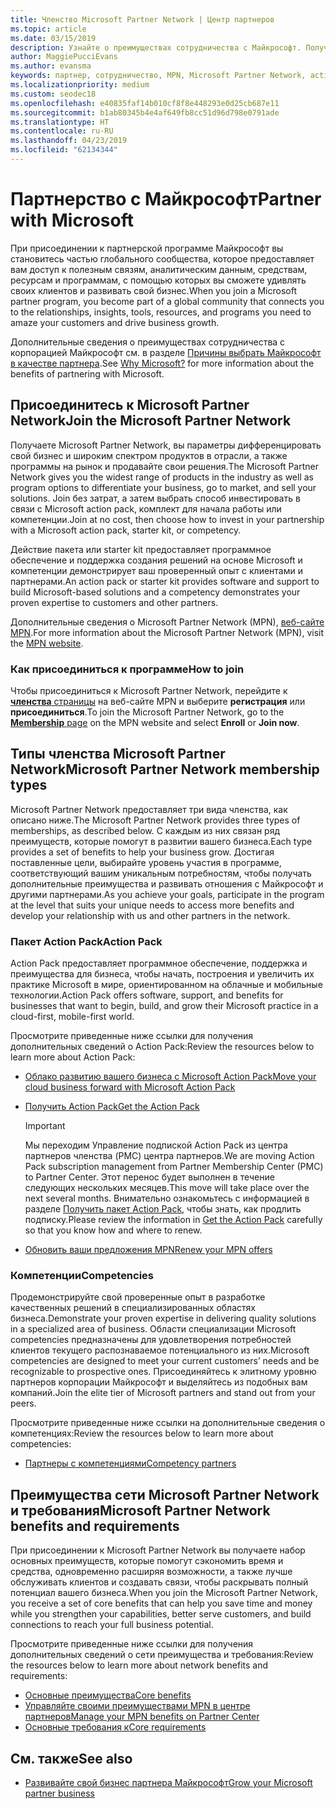 ```yaml
---
title: Членство Microsoft Partner Network | Центр партнеров
ms.topic: article
ms.date: 03/15/2019
description: Узнайте о преимуществах сотрудничества с Майкрософт. Получаете Microsoft Partner Network, вы параметры дифференцировать свой бизнес и широким спектром продуктов в отрасли, а также программы на рынок и продавайте свои решения.
author: MaggiePucciEvans
ms.author: evansma
keywords: партнер, сотрудничество, MPN, Microsoft Partner Network, action pack, MAPS, подписка action pack, преимущества, преимущества MPN, членство, silver, gold, компетенции
ms.localizationpriority: medium
ms.custom: seodec18
ms.openlocfilehash: e40835faf14b010cf8f8e448293e0d25cb687e11
ms.sourcegitcommit: b1ab80345b4e4af649fb8cc51d96d798e0791ade
ms.translationtype: HT
ms.contentlocale: ru-RU
ms.lasthandoff: 04/23/2019
ms.locfileid: "62134344"
---
```

# <a name="partner-with-microsoft"></a><span data-ttu-id="f67e9-105">Партнерство с Майкрософт</span><span class="sxs-lookup"><span data-stu-id="f67e9-105">Partner with Microsoft</span></span>

<span data-ttu-id="f67e9-106">При присоединении к партнерской программе Майкрософт вы становитесь частью глобального сообщества, которое предоставляет вам доступ к полезным связям, аналитическим данным, средствам, ресурсам и программам, с помощью которых вы сможете удивлять своих клиентов и развивать свой бизнес.</span><span class="sxs-lookup"><span data-stu-id="f67e9-106">When you join a Microsoft partner program, you become part of a global community that connects you to the relationships, insights, tools, resources, and programs you need to amaze your customers and drive business growth.</span></span>

<span data-ttu-id="f67e9-107">Дополнительные сведения о преимуществах сотрудничества с корпорацией Майкрософт см. в разделе [Причины выбрать Майкрософт в качестве партнера](https://partner.microsoft.com/business-opportunities/why-microsoft).</span><span class="sxs-lookup"><span data-stu-id="f67e9-107">See [Why Microsoft?](https://partner.microsoft.com/business-opportunities/why-microsoft) for more information about the benefits of partnering with Microsoft.</span></span> 

## <a name="join-the-microsoft-partner-network"></a><span data-ttu-id="f67e9-108">Присоединитесь к Microsoft Partner Network</span><span class="sxs-lookup"><span data-stu-id="f67e9-108">Join the Microsoft Partner Network</span></span>

<!-- 12/5/18 The content below was copied and pasted directly from the Membership page of the MPN site (https://partner.microsoft.com/en-us/membership)-->

<span data-ttu-id="f67e9-109">Получаете Microsoft Partner Network, вы параметры дифференцировать свой бизнес и широким спектром продуктов в отрасли, а также программы на рынок и продавайте свои решения.</span><span class="sxs-lookup"><span data-stu-id="f67e9-109">The Microsoft Partner Network gives you the widest range of products in the industry as well as program options to differentiate your business, go to market, and sell your solutions.</span></span> <span data-ttu-id="f67e9-110">Join без затрат, а затем выбрать способ инвестировать в связи с Microsoft action pack, комплект для начала работы или компетенции.</span><span class="sxs-lookup"><span data-stu-id="f67e9-110">Join at no cost, then choose how to invest in your partnership with a Microsoft action pack, starter kit, or competency.</span></span>

<span data-ttu-id="f67e9-111">Действие пакета или starter kit предоставляет программное обеспечение и поддержка создания решений на основе Microsoft и компетенции демонстрирует ваш проверенный опыт с клиентами и партнерами.</span><span class="sxs-lookup"><span data-stu-id="f67e9-111">An action pack or starter kit provides software and support to build Microsoft-based solutions and a competency demonstrates your proven expertise to customers and other partners.</span></span>

<span data-ttu-id="f67e9-112">Дополнительные сведения о Microsoft Partner Network (MPN), [веб-сайте MPN](https://partner.microsoft.com/commercial).</span><span class="sxs-lookup"><span data-stu-id="f67e9-112">For more information about the Microsoft Partner Network (MPN), visit the [MPN website](https://partner.microsoft.com/commercial).</span></span>

### <a name="how-to-join"></a><span data-ttu-id="f67e9-113">Как присоединиться к программе</span><span class="sxs-lookup"><span data-stu-id="f67e9-113">How to join</span></span>

<span data-ttu-id="f67e9-114">Чтобы присоединиться к Microsoft Partner Network, перейдите к [ **членства** страницы](https://partner.microsoft.com/membership) на веб-сайте MPN и выберите **регистрация** или **присоединиться**.</span><span class="sxs-lookup"><span data-stu-id="f67e9-114">To join the Microsoft Partner Network, go to the [**Membership** page](https://partner.microsoft.com/membership) on the MPN website and select **Enroll** or **Join now**.</span></span>

## <a name="microsoft-partner-network-membership-types"></a><span data-ttu-id="f67e9-115">Типы членства Microsoft Partner Network</span><span class="sxs-lookup"><span data-stu-id="f67e9-115">Microsoft Partner Network membership types</span></span>

<!-- 12/5/18 The content below was copied and pasted directly from the Membership pages of the MPN site (https://partner.microsoft.com/en-us/membership)-->

<span data-ttu-id="f67e9-116">Microsoft Partner Network предоставляет три вида членства, как описано ниже.</span><span class="sxs-lookup"><span data-stu-id="f67e9-116">The Microsoft Partner Network provides three types of memberships, as described below.</span></span> <span data-ttu-id="f67e9-117">С каждым из них связан ряд преимуществ, которые помогут в развитии вашего бизнеса.</span><span class="sxs-lookup"><span data-stu-id="f67e9-117">Each type provides a set of benefits to help your business grow.</span></span> <span data-ttu-id="f67e9-118">Достигая поставленные цели, выбирайте уровень участия в программе, соответствующий вашим уникальным потребностям, чтобы получать дополнительные преимущества и развивать отношения с Майкрософт и другими партнерами.</span><span class="sxs-lookup"><span data-stu-id="f67e9-118">As you achieve your goals, participate in the program at the level that suits your unique needs to access more benefits and develop your relationship with us and other partners in the network.</span></span>

### <a name="action-pack"></a><span data-ttu-id="f67e9-119">Пакет Action Pack</span><span class="sxs-lookup"><span data-stu-id="f67e9-119">Action Pack</span></span>

<span data-ttu-id="f67e9-120">Action Pack предоставляет программное обеспечение, поддержка и преимущества для бизнеса, чтобы начать, построения и увеличить их практике Microsoft в мире, ориентированном на облачные и мобильные технологии.</span><span class="sxs-lookup"><span data-stu-id="f67e9-120">Action Pack offers software, support, and benefits for businesses that want to begin, build, and grow their Microsoft practice in a cloud-first, mobile-first world.</span></span> 

<span data-ttu-id="f67e9-121">Просмотрите приведенные ниже ссылки для получения дополнительных сведений о Action Pack:</span><span class="sxs-lookup"><span data-stu-id="f67e9-121">Review the resources below to learn more about Action Pack:</span></span>

- [<span data-ttu-id="f67e9-122">Облако развитию вашего бизнеса с Microsoft Action Pack</span><span class="sxs-lookup"><span data-stu-id="f67e9-122">Move your cloud business forward with Microsoft Action Pack</span></span>](https://partner.microsoft.com/membership/action-pack)
- [<span data-ttu-id="f67e9-123">Получить Action Pack</span><span class="sxs-lookup"><span data-stu-id="f67e9-123">Get the Action Pack</span></span>](mpn-get-action-pack.md)
  
    >[!IMPORTANT]
    ><span data-ttu-id="f67e9-124">Мы переходим Управление подпиской Action Pack из центра партнеров членства (PMC) центра партнеров.</span><span class="sxs-lookup"><span data-stu-id="f67e9-124">We are moving Action Pack subscription management from Partner Membership Center (PMC) to Partner Center.</span></span> <span data-ttu-id="f67e9-125">Этот перенос будет выполнен в течение следующих нескольких месяцев.</span><span class="sxs-lookup"><span data-stu-id="f67e9-125">This move will take place over the next several months.</span></span> <span data-ttu-id="f67e9-126">Внимательно ознакомьтесь с информацией в разделе [Получить пакет Action Pack](mpn-get-action-pack.md), чтобы знать, как продлить подписку.</span><span class="sxs-lookup"><span data-stu-id="f67e9-126">Please review the information in [Get the Action Pack](mpn-get-action-pack.md) carefully so that you know how and where to renew.</span></span>  

- [<span data-ttu-id="f67e9-127">Обновить ваши предложения MPN</span><span class="sxs-lookup"><span data-stu-id="f67e9-127">Renew your MPN offers</span></span>](renew-mpn-offers.md)

### <a name="competencies"></a><span data-ttu-id="f67e9-128">Компетенции</span><span class="sxs-lookup"><span data-stu-id="f67e9-128">Competencies</span></span>

<span data-ttu-id="f67e9-129">Продемонстрируйте свой проверенные опыт в разработке качественных решений в специализированных областях бизнеса.</span><span class="sxs-lookup"><span data-stu-id="f67e9-129">Demonstrate your proven expertise in delivering quality solutions in a specialized area of business.</span></span> <span data-ttu-id="f67e9-130">Области специализации Microsoft competencies предназначены для удовлетворения потребностей клиентов текущего распознаваемое потенциального из них.</span><span class="sxs-lookup"><span data-stu-id="f67e9-130">Microsoft competencies are designed to meet your current customers’ needs and be recognizable to prospective ones.</span></span> <span data-ttu-id="f67e9-131">Присоединяйтесь к элитному уровню партнеров корпорации Майкрософт и выделяйтесь из подобных вам компаний.</span><span class="sxs-lookup"><span data-stu-id="f67e9-131">Join the elite tier of Microsoft partners and stand out from your peers.</span></span>

<span data-ttu-id="f67e9-132">Просмотрите приведенные ниже ссылки на дополнительные сведения о компетенциях:</span><span class="sxs-lookup"><span data-stu-id="f67e9-132">Review the resources below to learn more about competencies:</span></span>

- [<span data-ttu-id="f67e9-133">Партнеры с компетенциями</span><span class="sxs-lookup"><span data-stu-id="f67e9-133">Competency partners</span></span>](https://partner.microsoft.com/membership/competencies)

## <a name="microsoft-partner-network-benefits-and-requirements"></a><span data-ttu-id="f67e9-134">Преимущества сети Microsoft Partner Network и требования</span><span class="sxs-lookup"><span data-stu-id="f67e9-134">Microsoft Partner Network benefits and requirements</span></span>

<span data-ttu-id="f67e9-135">При присоединении к Microsoft Partner Network вы получаете набор основных преимуществ, которые помогут сэкономить время и средства, одновременно расширяя возможности, а также лучше обслуживать клиентов и создавать связи, чтобы раскрывать полный потенциал вашего бизнеса.</span><span class="sxs-lookup"><span data-stu-id="f67e9-135">When you join the Microsoft Partner Network, you receive a set of core benefits that can help you save time and money while you strengthen your capabilities, better serve customers, and build connections to reach your full business potential.</span></span>

<span data-ttu-id="f67e9-136">Просмотрите приведенные ниже ссылки для получения дополнительных сведений о сети преимущества и требования:</span><span class="sxs-lookup"><span data-stu-id="f67e9-136">Review the resources below to learn more about network benefits and requirements:</span></span>

- [<span data-ttu-id="f67e9-137">Основные преимущества</span><span class="sxs-lookup"><span data-stu-id="f67e9-137">Core benefits</span></span>](https://partner.microsoft.com/en-us/membership/core-benefits#simple-tab-content-1)
- [<span data-ttu-id="f67e9-138">Управляйте своими преимуществами MPN в центре партнеров</span><span class="sxs-lookup"><span data-stu-id="f67e9-138">Manage your MPN benefits on Partner Center</span></span>](manage-your-partner-network-benefits.md)
- [<span data-ttu-id="f67e9-139">Основные требования к</span><span class="sxs-lookup"><span data-stu-id="f67e9-139">Core requirements</span></span>](https://partner.microsoft.com/en-us/membership/core-benefits#simple-tab-content-2)

## <a name="see-also"></a><span data-ttu-id="f67e9-140">См. также</span><span class="sxs-lookup"><span data-stu-id="f67e9-140">See also</span></span>
- [<span data-ttu-id="f67e9-141">Развивайте свой бизнес партнера Майкрософт</span><span class="sxs-lookup"><span data-stu-id="f67e9-141">Grow your Microsoft partner business</span></span>](grow-your-business.md)
